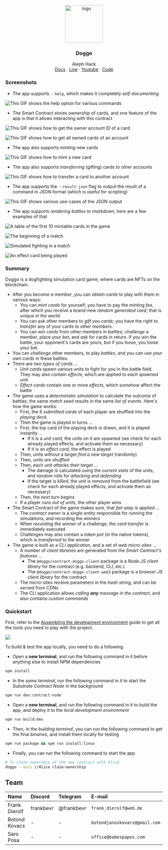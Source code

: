 <div align="center">
<img src="https://i.ibb.co/XywnscQ/Doggo-Logo-White.png" alt="logo" height="120" />
</div>

<h3 align="center">Doggo</h3>
  <p align="center">
  Aleph Hack
        <br />
    <a href="">Docs</a>
    .
    <a href="">Live</a>
    ·
    <a href="https://www.youtube.com/watch?v=A6L_228WgeQ">Youtube</a>
    ·
    <a href="https://github.com/bokovhu/doggo">Code</a>
  </p>
</div>

### Screenshots

- The app supports `--help`, which makes it completely _self-documenting_

![This GIF shows the help option for various commands](cmd-help.gif)

- The Smart Contract stores ownership of cards, and one feature of the app is
  that it allows interacting with this contract

![This GIF shows how to get the owner account ID of a card](cmd-get-card-owner.gif)

![This GIF shows how to get all owned cards of an account](cmd-get-cards-of-owner.gif)

- The app also supports _minting_ new cards

![This GIF shows how to mint a new card](cmd-mint.gif)

- The app also supports _transferring_ (gifting) cards to other accounts

![This GIF shows how to transfer a card to another account](cmd-transfer-card.gif)

- The app supports the `--result-json` flag to output the result of a command in
  JSON format (which is useful for scripting)

![This GIF shows various use-cases of the JSON output](cmd-json.gif)

* The app supports _rendering battles to markdown_, here are a few examples of that

![A table of the first 10 mintable cards in the game](nice-first-10-cards.png)

![The beginning of a match](nice-match-begin.png)

![Simulated fighting in a match](nice-match-attack-gameplay.png)

![An effect card being played](nice-match-effect-card.png)

### Summary

Doggo is a dogfighting simulation card game, where cards are NFTs on the
blockchain.

* After you _become a member_, you can _obtain cards_ to play with them in various ways:
    * You can _mint cards_ for yourself; you have to pay the _minting fee_, after which you receive a brand-new _random generated card_, that is _unique in the world_.
    * You can ask other members to _gift you cards_; you have the right to _transfer_ any of your cards to _other members_.
    * You can _win cards_ from other members in _battles_; _challenge_ a member, place your _bet_, and _ask_ for cards in return. If you win the battle, your opponent's cards are yours, but if you loose, you loose your bet.
* You can _challenge_ other members, to play _battles_, and you can use _your own cards_ in these battles.
* There are _two types of cards_ ...
    * _Unit cards_ spawn various units to fight for you in the battle field. They may also contain _effects_, which are applied to _each spawned unit_.
    * _Effect cards_ contain one or more _effects_, which somehow affect the battle
* The game uses a _deterministic simulation_ to calculate the outcome of battles; the same _match seed_ results in the same _list of events_. Here's how the game works:
    * First, the _6 submitted cards_ of each player are shuffled into the _playing deck_.
    * Then the game is played in turns ...
    * First, the top card of the playing deck is drawn, and it is played instantly ...
        * If it is a _unit card_, the units on it are spawned (we check for each already played effects, and activate them as necessary)
        * If it is an _effect card_, the effect is played
    * Then, units without a target _find a new target_ (randomly)
    * Then, _units are shuffled_
    * Then, each unit _attacks their target_ ...
        * The damage is calculated using the _current stats_ of the units, and _random rolls_ for _attacking_ and _defending_
        * If the target is _killed_, the unit is _removed_ from the battlefield (we check for each already played effects, and activate them as necessary)
    * Then, the _next turn_ begins
    * If a player _runs out of units_, the other player wins
* The Smart Contract of the game makes sure, that _fair-play is applied_ ...
    * The _contract owner_ is a _single entity_ responsible for running the simulations, and recording the winners
    * When _recording the winner_ of a challenge, the _card transfer_ is immediately executed
    * Challenges may also contain a _token pot_ (in the native tokens), which is _transferred_ to the winner
* The game is built as a _CLI application_, and a set of _web micro-sites_ ...
    * A number of _client libraries_ are generated from the _Smart Contract's features_ ...
        * The `@doggo/contract-doggo-client` package is a _Node.JS client library_ for the contract (e.g. backend, CLI, etc.)
        * The `@doggo/contract-doggo-client-web3` package is a _browser JS client library_ for the contract
    * The micro-sites receive parameters in the _hash string_, and can be served from CDNs
    * The CLI application allows _calling **any** message in the contract_, and also contains _custom commands_

### Quickstart

First, refer to the
[Assembling the development environment](./packages/docs/02-Main/01-DevEnv.md)
guide to get all the tools you need to play with the project.

![](./quickstart.gif)

To build & test the app locally, you need to do a following:

- Open a **new terminal**, and run the following command in it before anything
  else to install NPM dependencies

```bash
npm install
```

- In the _same terminal_, run the following command in it to start the
  _Substrate Contract Node_ in the background

```bash
npm run dev:contract-node
```

- Open a **new terminal**, and run the following command in it to build the app,
  and deploy it to the _local development environment_

```bash
npm run build:dev
```

- Then, in the _building terminal_, you can run the following command to get the
  final _binaries_, and install them locally for testing

```bash
npm run package && npm run install:linux
```

- Finally, you can run the following command to start the app

```bash
# To claim ownership of the new contract with Alice
doggo --suri //Alice claim-ownership
```

## Team

| Name          | Discord   | Telegram   | E-mail                        |
| :------------ | :-------- | :--------- | :---------------------------- |
| Frank Dierolf | frankbevr | @frankbevr | `frank_dierolf@web.de`        |
| Botond Kovacs | -         | -          | `botondjanoskovacs@gmail.com` |
| Saro Posa     | -         | -          | `office@babespapes.com`       |
